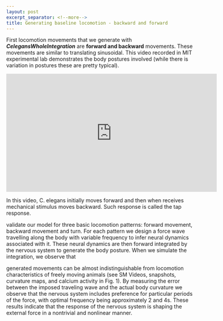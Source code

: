 ```yaml
---
layout: post
excerpt_separator: <!--more-->
title: Generating baseline locomotion - backward and forward
---
```



First locomotion movements that we generate with **_CelegansWholeIntegration_** are **forward and backward** movements. These movements are similar to translating sinusoidal. This video recorded in MIT experimental lab demonstrates the body postures involved (while there is variation in postures these are pretty typical).

<iframe width="560" height="315" src="https://www.youtube.com/embed/olrkWpCqVCE" frameborder="0" allow="accelerometer; autoplay; encrypted-media; gyroscope; picture-in-picture" allowfullscreen></iframe>

In this video, C. elegans initially moves forward and then when receives mechanical stimulus moves backward. Such response is called the tap response.  

validate our model for three basic locomotion patterns: forward movement, backward movement and turn. For each pattern we design a force wave travelling along the body with variable frequency to infer neural dynamics associated with it. These neural dynamics are then forward integrated by the nervous system to generate the body posture. When we simulate the integration, we observe that
 
generated movements can be almost indistinguishable from locomotion characteristics of freely moving animals (see SM Videos, snapshots, curvature maps, and calcium activity in Fig. 1). By measuring the error between the imposed traveling wave and the actual body curvature we observe that the nervous system includes preference for particular periods of the force, with optimal frequency being approximately 2 and 4s. These results indicate that the response of the nervous system is shaping the external force in a nontrivial and nonlinear manner. 

<!--more-->

